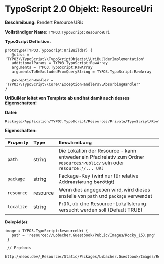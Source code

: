 # TypoScript 2.0 Objekt: ResourceUri

**Beschreibung:** Rendert Resource URIs

**Vollständiger Name:** `TYPO3.TypoScript:ResourceUri`

**TypoScript Definition:** 
```
prototype(TYPO3.TypoScript:UriBuilder) {
   @class = 'TYPO3\\TypoScript\\TypoScriptObjects\\UriBuilderImplementation'
   additionalParams = TYPO3.TypoScript:RawArray
   arguments = TYPO3.TypoScript:RawArray
   argumentsToBeExcludedFromQueryString = TYPO3.TypoScript:RawArray

   @exceptionHandler = 'TYPO3\\TypoScript\\Core\\ExceptionHandlers\\AbsorbingHandler'
}
```

**UriBuilder leitet von Template ab und hat damit auch desses Eigenschaften!**

**Datei:**
```
Packages/Application/TYPO3.TypoScript/Resources/Private/TypoScript/Root.ts2
```

**Eigenschaften:**

| Property | Type | Beschreibung |
| :------- | :------ | :------- |
| `path` | string | Die Lokation der Resource - kann entweder ein Pfad relativ zum Ordner `Resources/Public/` sein oder `resource://... URI` |
| `package` | string | Package-Key (wird nur für relative Addressierung benötigt) |
| `resource` | resource | Wenn dies angegeben wird, wird dieses anstelle von `path` und `package` verwendet |
| `localize` | string | Prüft, ob eine Resource-Lokalisierung versucht werden soll (Default TRUE) |



**Beispiel(e):**

```
image = TYPO3.TypoScript:ResourceUri {
   path = 'resource://Lobacher.Guestbook/Public/Images/Rocky_150.png'
 }

 // Ergebnis
 http://neos.dev/_Resources/Static/Packages/Lobacher.Guestbook/Images/Rocky_150.png
```